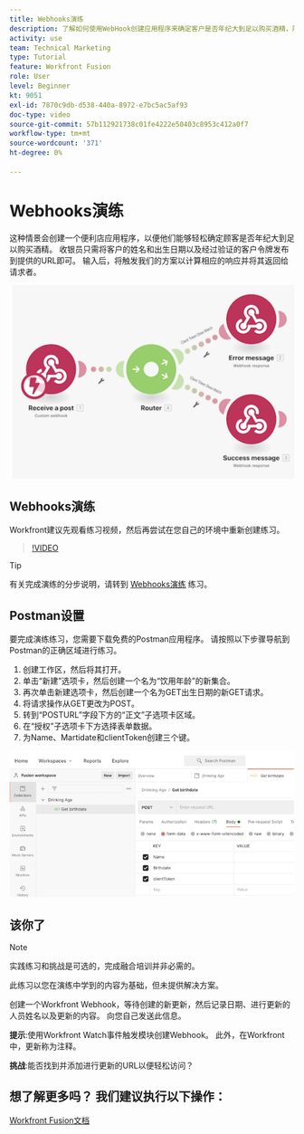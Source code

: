```yaml
---
title: Webhooks演练
description: 了解如何使用WebHook创建应用程序来确定客户是否年纪大到足以购买酒精，所有这些操作均在 [!DNL Adobe Workfront Fusion].
activity: use
team: Technical Marketing
type: Tutorial
feature: Workfront Fusion
role: User
level: Beginner
kt: 9051
exl-id: 7870c9db-d538-440a-8972-e7bc5ac5af93
doc-type: video
source-git-commit: 57b112921738c01fe4222e50403c8953c412a0f7
workflow-type: tm+mt
source-wordcount: '371'
ht-degree: 0%

---
```


# Webhooks演练

这种情景会创建一个便利店应用程序，以便他们能够轻松确定顾客是否年纪大到足以购买酒精。 收银员只需将客户的姓名和出生日期以及经过验证的客户令牌发布到提供的URL即可。 输入后，将触发我们的方案以计算相应的响应并将其返回给请求者。

![使用开关模块的图像](assets/beyond-basic-modules-5.png)

## Webhooks演练

Workfront建议先观看练习视频，然后再尝试在您自己的环境中重新创建练习。

>[!VIDEO](https://video.tv.adobe.com/v/335292/?quality=12&learn=on)

>[!TIP]
>
>有关完成演练的分步说明，请转到 [Webhooks演练](https://experienceleague.adobe.com/docs/workfront-learn/tutorials-workfront/fusion/exercises/webhooks.html?lang=en) 练习。

## Postman设置

要完成演练练习，您需要下载免费的Postman应用程序。 请按照以下步骤导航到Postman的正确区域进行练习。

1. 创建工作区，然后将其打开。
1. 单击“新建”选项卡，然后创建一个名为“饮用年龄”的新集合。
1. 再次单击新建选项卡，然后创建一个名为GET出生日期的新GET请求。
1. 将请求操作从GET更改为POST。
1. 转到“POSTURL”字段下方的“正文”子选项卡区域。
1. 在“授权”子选项卡下方选择表单数据。
1. 为Name、Martidate和clientToken创建三个键。

![使用开关模块的图像](assets/beyond-basic-modules-6.png)

## 该你了

>[!NOTE]
>
>实践练习和挑战是可选的，完成融合培训并非必需的。

此练习以您在演练中学到的内容为基础，但未提供解决方案。

创建一个Workfront Webhook，等待创建的新更新，然后记录日期、进行更新的人员姓名以及更新的内容。 向您自己发送此信息。

**提示**:使用Workfront Watch事件触发模块创建Webhook。 此外，在Workfront中，更新称为注释。

**挑战**:能否找到并添加进行更新的URL以便轻松访问？


## 想了解更多吗？ 我们建议执行以下操作：

[Workfront Fusion文档](https://experienceleague.adobe.com/docs/workfront/using/adobe-workfront-fusion/workfront-fusion-2.html?lang=en)

